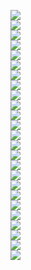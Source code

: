 ![](file1.png) 
<br>
![](file2.png) 
<br>
![](file3.png) 
<br>
![](file4.png) 
<br>
![](file5.png) 
<br>
![](file6.png) 
<br>
![](file7.png) 
<br>
![](file8.png) 
<br>
![](file9.png) 
<br>
![](file10.png) 
<br>
![](file11.png) 
<br>
![](file12.png) 
<br>
![](file13.png) 
<br>
![](file14.png) 
<br>
![](file15.png) 
<br>
![](file16.png) 
<br>
![](file17.png) 
<br>
![](file18.png) 
<br>
![](file19.png) 
<br>
![](file20.png) 
<br>
![](file20.png) 
<br>
![](file21.png) 
<br>
![](file22.png) 
<br>
![](file23.png) 
<br>
![](file24.png) 
<br>

